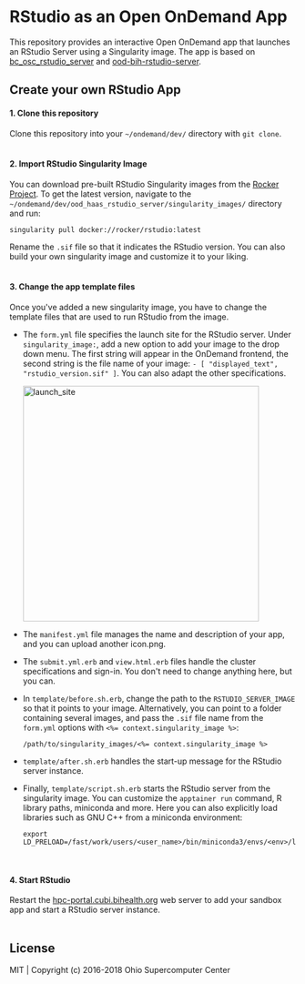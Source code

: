 # RStudio as an Open OnDemand App

This repository provides an interactive Open OnDemand app that launches an RStudio Server using a Singularity image. The app is based on [bc\_osc\_rstudio\_server](https://github.com/OSC/bc_osc_rstudio_server) and [ood-bih-rstudio-server](https://github.com/bihealth/ood-bih-rstudio-server).

## Create your own RStudio App 

#### 1. Clone this repository
Clone this repository into your `~/ondemand/dev/` directory with `git clone`. 
<br/>
<br/>

#### 2. Import RStudio Singularity Image 
You can download pre-built RStudio Singularity images from the [Rocker Project](https://rocker-project.org/). To get the latest version, navigate to the `~/ondemand/dev/ood_haas_rstudio_server/singularity_images/` directory and run:
<br/>
```
singularity pull docker://rocker/rstudio:latest
```

Rename the `.sif` file so that it indicates the RStudio version. You can also build your own singularity image and customize it to your liking. 
<br/>
<br/>

#### 3. Change the app template files 
Once you've added a new singularity image, you have to change the template files that are used to run RStudio from the image. 

- The `form.yml` file specifies the launch site for the RStudio server. Under `singularity_image:`, add a new option to add your image to the drop down menu. The first string will appear in the OnDemand frontend, the second string is the file name of your image: `- [ "displayed_text", "rstudio_version.sif" ]`. You can also adapt the other specifications.

  <img width="414" alt="launch_site" src="https://github.com/agSHaas/ood_haas_rstudio_server/assets/101065883/c6d81550-d732-4d1d-b66b-732a9d48bba0">

- The `manifest.yml` file manages the name and description of your app, and you can upload another icon.png.

- The `submit.yml.erb` and `view.html.erb` files handle the cluster specifications and sign-in. You don't need to change anything here, but you can.

- In `template/before.sh.erb`, change the path to the `RSTUDIO_SERVER_IMAGE` so that it points to your image. Alternatively, you can point to a folder containing several images, and pass the `.sif` file name from the `form.yml` options with `<%= context.singularity_image %>`:
  ```
  /path/to/singularity_images/<%= context.singularity_image %>
  ```
- `template/after.sh.erb` handles the start-up message for the RStudio server instance.

- Finally, `template/script.sh.erb` starts the RStudio server from the singularity image. You can customize the `apptainer run` command, R library paths, miniconda and more. Here you can also explicitly load libraries such as GNU C++ from a miniconda environment:
  ```
  export LD_PRELOAD=/fast/work/users/<user_name>/bin/miniconda3/envs/<env>/lib/libstdc++.so.6
  ```
<br/>

#### 4. Start RStudio
Restart the [hpc-portal.cubi.bihealth.org](hpc-portal.cubi.bihealth.org) web server to add your sandbox app and start a RStudio server instance. 
<br/>
<br/>

## License

MIT | Copyright (c) 2016-2018 Ohio Supercomputer Center
